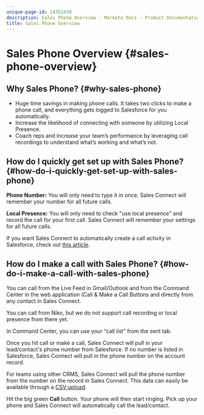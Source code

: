```yaml
---
unique-page-id: 14352438
description: Sales Phone Overview - Marketo Docs - Product Documentation
title: Sales Phone Overview
---
```


# Sales Phone Overview {#sales-phone-overview}

## Why Sales Phone? {#why-sales-phone}

* Huge time savings in making phone calls. It takes two clicks to make a phone call, and everything gets logged to Salesforce for you automatically.
* Increase the likelihood of connecting with someone by utilizing Local Presence.
* Coach reps and increase your team’s performance by leveraging call recordings to understand what’s working and what’s not.

## How do I quickly get set up with Sales Phone? {#how-do-i-quickly-get-set-up-with-sales-phone}

**Phone Number:** You will only need to type it in once. Sales Connect will remember your number for all future calls.

**Local Presence:** You will only need to check "use local presence" and record the call for your first call. Sales Connect will remember your settings for all future calls.

If you want Sales Connect to automatically create a call activity in Salesforce, check out [this article](/help/marketo/product-docs/marketo-sales-connect/phone/calls-arent-logging-to-salesforce.md).

## How do I make a call with Sales Phone? {#how-do-i-make-a-call-with-sales-phone}

You can call from the Live Feed in Gmail/Outlook and from the Command Center in the web application (Call & Make a Call Buttons and directly from any contact in Sales Connect.

You can call from Niko, but we do not support call recording or local presence from there yet.

In Command Center, you can use your “call list” from the sent tab.

Once you hit call or make a call, Sales Connect will pull in your lead/contact's phone number from Salesforce. If no number is listed in Salesforce, Sales Connect will pull in the phone number on the account record.

For teams using other CRMS, Sales Connect will pull the phone number from the number on the record in Sales Connect. This data can easily be available through a [CSV upload](/help/marketo/product-docs/marketo-sales-connect/people/managing-contacts/import-contacts-via-csv.md).

Hit the big green **Call** button. Your phone will then start ringing. Pick up your phone and Sales Connect will automatically call the lead/contact.
